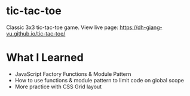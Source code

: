 # tic-tac-toe

Classic 3x3 tic-tac-toe game.
View live page: https://dh-giang-vu.github.io/tic-tac-toe/

# What I Learned

* JavaScript Factory Functions & Module Pattern
* How to use functions & module pattern to limit code on global scope
* More practice with CSS Grid layout
